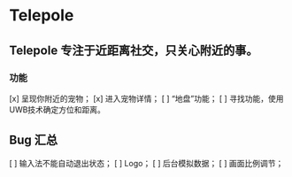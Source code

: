 #  Telepole

## Telepole 专注于近距离社交，只关心附近的事。
### 功能
[x] 呈现你附近的宠物；
[x] 进入宠物详情；
[ ] “地盘”功能；
[ ] 寻找功能，使用UWB技术确定方位和距离。


## Bug 汇总
[ ] 输入法不能自动退出状态；
[ ] Logo；
[ ] 后台模拟数据；
[ ] 画面比例调节；
